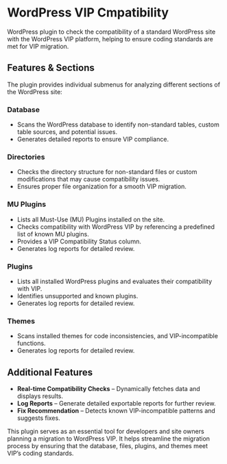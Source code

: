 # WordPress VIP Cmpatibility

WordPress plugin to check the compatibility of a standard WordPress site with the WordPress VIP platform, helping to ensure coding standards are met for VIP migration.

## Features & Sections

The plugin provides individual submenus for analyzing different sections of the WordPress site:

### Database

- Scans the WordPress database to identify non-standard tables, custom table sources, and potential issues.
- Generates detailed reports to ensure VIP compliance.

### Directories

- Checks the directory structure for non-standard files or custom modifications that may cause compatibility issues.
- Ensures proper file organization for a smooth VIP migration.

### MU Plugins

- Lists all Must-Use (MU) Plugins installed on the site.
- Checks compatibility with WordPress VIP by referencing a predefined list of known MU plugins.
- Provides a VIP Compatibility Status column.
- Generates log reports for detailed review.

### Plugins

- Lists all installed WordPress plugins and evaluates their compatibility with VIP.
- Identifies unsupported and known plugins.
- Generates log reports for detailed review.

### Themes

- Scans installed themes for code inconsistencies, and VIP-incompatible functions.
- Generates log reports for detailed review.

## Additional Features

- **Real-time Compatibility Checks** – Dynamically fetches data and displays results.
- **Log Reports** – Generate detailed exportable reports for further review.
- **Fix Recommendation** – Detects known VIP-incompatible patterns and suggests fixes.

This plugin serves as an essential tool for developers and site owners planning a migration to WordPress VIP. It helps streamline the migration process by ensuring that the database, files, plugins, and themes meet VIP’s coding standards.
